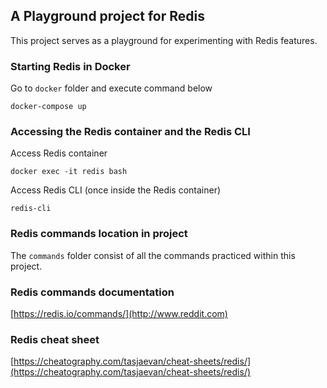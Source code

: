 ## A Playground project for Redis

This project serves as a playground for experimenting with Redis features.

### Starting Redis in Docker
Go to `docker` folder and execute command below
```
docker-compose up
```

### Accessing the Redis container and the Redis CLI

Access Redis container
```
docker exec -it redis bash
```

Access Redis CLI (once inside the Redis container)
```
redis-cli
```

### Redis commands location in project
The `commands` folder consist of all the commands practiced within this project.


### Redis commands documentation
[https://redis.io/commands/](http://www.reddit.com)

### Redis cheat sheet
[https://cheatography.com/tasjaevan/cheat-sheets/redis/](https://cheatography.com/tasjaevan/cheat-sheets/redis/)

